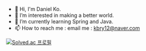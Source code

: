 - 👋 Hi, I'm Daniel Ko.
- 👀 I’m interested in making a better world.
- 🌱 I’m currently learning Spring and Java.
- 📫 How to reach me : email me : kbry12@naver.com

[![Solved.ac
프로필](http://mazassumnida.wtf/api/v2/generate_badge?boj=hodako97)](https://solved.ac/hodako97)


<!---
fingersdanny/fingersdanny is a ✨ special ✨ repository because its `README.md` (this file) appears on your GitHub profile.
You can click the Preview link to take a look at your changes.
--->
